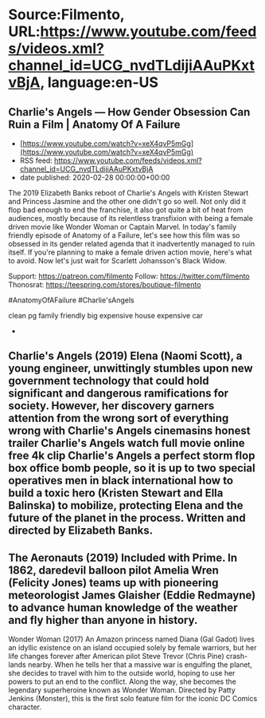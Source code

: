 # Source:Filmento, URL:https://www.youtube.com/feeds/videos.xml?channel_id=UCG_nvdTLdijiAAuPKxtvBjA, language:en-US

## Charlie's Angels — How Gender Obsession Can Ruin a Film | Anatomy Of A Failure
 - [https://www.youtube.com/watch?v=xeX4qvP5mGg](https://www.youtube.com/watch?v=xeX4qvP5mGg)
 - RSS feed: https://www.youtube.com/feeds/videos.xml?channel_id=UCG_nvdTLdijiAAuPKxtvBjA
 - date published: 2020-02-28 00:00:00+00:00

The 2019 Elizabeth Banks reboot of Charlie's Angels with Kristen Stewart and Princess Jasmine and the other one didn't go so well. Not only did it flop bad enough to end the franchise, it also got quite a bit of heat from audiences, mostly because of its relentless transfixion with being a female driven movie like Wonder Woman or Captain Marvel. In today's family friendly episode of Anatomy of a Failure, let's see how this film was so obsessed in its gender related agenda that it inadvertently managed to ruin itself. If you're planning to make a female driven action movie, here's what to avoid. Now let's just wait for Scarlett Johansson's Black Widow.

Support:     https://patreon.com/filmento
Follow:        https://twitter.com/filmento
Thonosrat: https://teespring.com/stores/boutique-filmento

#AnatomyOfAFailure #Charlie'sAngels

clean pg family friendly big expensive house expensive car

-
Charlie's Angels (2019)
Elena (Naomi Scott), a young engineer, unwittingly stumbles upon new government technology that could hold significant and dangerous ramifications for society. However, her discovery garners attention from the wrong sort of everything wrong with Charlie's Angels cinemasins honest trailer Charlie's Angels watch full movie online free 4k clip Charlie's Angels a perfect storm flop box office bomb people, so it is up to two special operatives men in black international how to build a toxic hero (Kristen Stewart and Ella Balinska) to mobilize, protecting Elena and the future of the planet in the process. Written and directed by Elizabeth Banks.
-
The Aeronauts (2019)
Included with Prime. In 1862, daredevil balloon pilot Amelia Wren (Felicity Jones) teams up with pioneering meteorologist James Glaisher (Eddie Redmayne) to advance human knowledge of the weather and fly higher than anyone in history.
-
Wonder Woman (2017)
An Amazon princess named Diana (Gal Gadot) lives an idyllic existence on an island occupied solely by female warriors, but her life changes forever after American pilot Steve Trevor (Chris Pine) crash-lands nearby. When he tells her that a massive war is engulfing the planet, she decides to travel with him to the outside world, hoping to use her powers to put an end to the conflict. Along the way, she becomes the legendary superheroine known as Wonder Woman. Directed by Patty Jenkins (Monster), this is the first solo feature film for the iconic DC Comics character.

